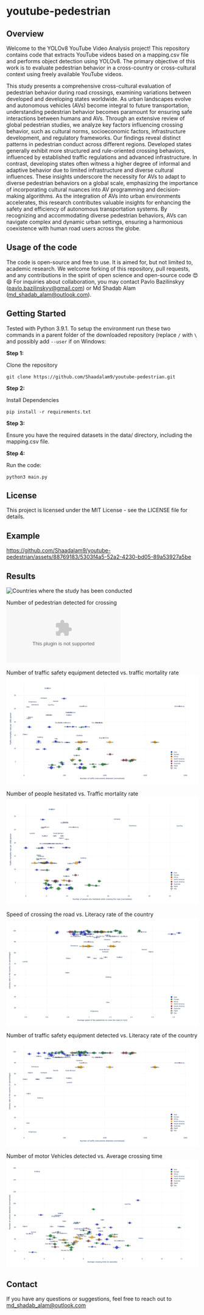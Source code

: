 # youtube-pedestrian

## Overview
Welcome to the YOLOv8 YouTube Video Analysis project! This repository contains code that extracts YouTube videos based on a mapping.csv file and performs object detection using YOLOv8. The primary objective of this work is to evaluate pedestrian behavior in a cross-country or cross-cultural context using freely available YouTube videos.

This study presents a comprehensive cross-cultural evaluation of pedestrian behavior during road crossings, examining variations between developed and developing states worldwide. As urban landscapes evolve and autonomous vehicles (AVs) become integral to future transportation, understanding pedestrian behavior becomes paramount for ensuring safe interactions between humans and AVs. Through an extensive review of global pedestrian studies, we analyze key factors influencing crossing behavior, such as cultural norms, socioeconomic factors, infrastructure development, and regulatory frameworks. Our findings reveal distinct patterns in pedestrian conduct across different regions. Developed states generally exhibit more structured and rule-oriented crossing behaviors, influenced by established traffic regulations and advanced infrastructure. In contrast, developing states often witness a higher degree of informal and adaptive behavior due to limited infrastructure and diverse cultural influences. These insights underscore the necessity for AVs to adapt to diverse pedestrian behaviors on a global scale, emphasizing the importance of incorporating cultural nuances into AV programming and decision-making algorithms. As the integration of AVs into urban environments accelerates, this research contributes valuable insights for enhancing the safety and efficiency of autonomous transportation systems. By recognizing and accommodating diverse pedestrian behaviors, AVs can navigate complex and dynamic urban settings, ensuring a harmonious coexistence with human road users across the globe.

## Usage of the code
The code is open-source and free to use. It is aimed for, but not limited to, academic research. We welcome forking of this repository, pull requests, and any contributions in the spirit of open science and open-source code 😍😄 For inquiries about collaboration, you may contact Pavlo Bazilinskyy (pavlo.bazilinskyy@gmail.com) or Md Shadab Alam (md_shadab_alam@outlook.com).

## Getting Started
Tested with Python 3.9.1. To setup the environment run these two commands in a parent folder of the downloaded repository (replace `/` with `\` and possibly add `--user` if on Windows:

**Step 1:**  

Clone the repository
```command line
git clone https://github.com/Shaadalam9/youtube-pedestrian.git
```

**Step 2:** 

Install Dependencies
```command line
pip install -r requirements.txt
```

**Step 3:**

Ensure you have the required datasets in the data/ directory, including the mapping.csv file.

**Step 4:**

Run the code:
```command line
python3 main.py
```

## License
This project is licensed under the MIT License - see the LICENSE file for details.

## Example

https://github.com/Shaadalam9/youtube-pedestrian/assets/88769183/5303f4a5-52a2-4230-bd05-89a53927a5be




## Results

![Countries where the study has been conducted](https://github.com/Shaadalam9/youtube-pedestrian/assets/88769183/07d263a5-e9d6-45cf-896b-1aa94ecbff6e)

Number of pedestrian detected for crossing
[![Number of pedestrian detected for crossing](figures/no_of_cases_for_cross.eps)](https://htmlpreview.github.io/?https://github.com/Shaadalam9/youtube-pedestrian/blob/main/figures/no_of_cases_for_cross.html)  

Number of traffic safety equipment detected vs. traffic mortality rate
[![Number of traffic safety equipment detected vs. traffic mortality rate](figures/traffic_safety_vs_traffic_mortality.png)](https://htmlpreview.github.io/?https://github.com/Shaadalam9/youtube-pedestrian/blob/main/figures/traffic_safety_vs_traffic_mortality.html)  

Number of people hesitated vs. Traffic mortality rate
[![Number of people hesitated vs. Traffic mortality rate](figures/hesitation_vs_traffic_mortality.png)](https://htmlpreview.github.io/?https://github.com/Shaadalam9/youtube-pedestrian/blob/main/figures/hesitation_vs_traffic_mortality.html)  

Speed of crossing the road vs. Literacy rate of the country
[![Speed of crossing the road vs. Literacy rate of the country](figures/speed_of_crossing_vs_literacy.png)](https://htmlpreview.github.io/?https://github.com/Shaadalam9/youtube-pedestrian/blob/main/figures/speed_of_crossing_vs_literacy.html)

Number of traffic safety equipment detected vs. Literacy rate  of the country
[![Number of traffic safety equipment detected vs. Literacy rate  of the country](figures/traffic_safety_vs_literacy.png)](https://htmlpreview.github.io/?https://github.com/Shaadalam9/youtube-pedestrian/blob/main/figures/traffic_safety_vs_literacy.html)  

Number of motor Vehicles detected vs. Average crossing time
[![Number of Motor Vehicles detected vs. Average crossing time](figures/all_vehicle_vs_cross_time.png)](https://htmlpreview.github.io/?https://github.com/Shaadalam9/youtube-pedestrian/blob/main/figures/all_vehicle_vs_cross_time.html)  

## Contact
If you have any questions or suggestions, feel free to reach out to md_shadab_alam@outlook.com

